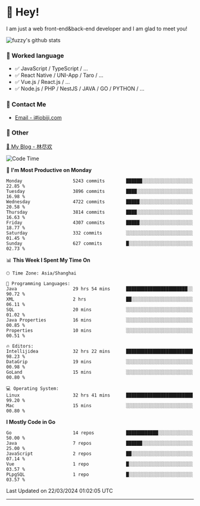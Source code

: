 # 👋 Hey!

I am just a web front-end&back-end developer and I am glad to meet you!

![fuzzy's github stats](https://github-readme-stats.vercel.app/api?username=JaydenForYou&&show_icons=true&&title_color=1abc9c&&icon_color=1abc9c)


### 📝 Worked language

- ✅ JavaScript / TypeScript / ...
- ✅ React Native / UNI-App / Taro / ...
- ✅ Vue.js / React.js / ...
- ✅ Node.js / PHP / NestJS / JAVA / GO / PYTHON / ...

### 📮 Contact Me

- [Email - i#iobiji.com](mailto:i@iobiji.com)


### 🤪 Other

[📌 My Blog - 林尽欢](https://iobiji.com)

<!--START_SECTION:waka-->
![Code Time](http://img.shields.io/badge/Code%20Time-350%20hrs%2058%20mins-blue)

📅 **I'm Most Productive on Monday** 

```text
Monday                   5243 commits        ██████░░░░░░░░░░░░░░░░░░░   22.85 % 
Tuesday                  3896 commits        ████░░░░░░░░░░░░░░░░░░░░░   16.98 % 
Wednesday                4722 commits        █████░░░░░░░░░░░░░░░░░░░░   20.58 % 
Thursday                 3814 commits        ████░░░░░░░░░░░░░░░░░░░░░   16.63 % 
Friday                   4307 commits        █████░░░░░░░░░░░░░░░░░░░░   18.77 % 
Saturday                 332 commits         ░░░░░░░░░░░░░░░░░░░░░░░░░   01.45 % 
Sunday                   627 commits         █░░░░░░░░░░░░░░░░░░░░░░░░   02.73 % 
```


📊 **This Week I Spent My Time On** 

```text
🕑︎ Time Zone: Asia/Shanghai

💬 Programming Languages: 
Java                     29 hrs 54 mins      ███████████████████████░░   90.72 % 
XML                      2 hrs               ██░░░░░░░░░░░░░░░░░░░░░░░   06.11 % 
SQL                      20 mins             ░░░░░░░░░░░░░░░░░░░░░░░░░   01.02 % 
Java Properties          16 mins             ░░░░░░░░░░░░░░░░░░░░░░░░░   00.85 % 
Properties               10 mins             ░░░░░░░░░░░░░░░░░░░░░░░░░   00.51 % 

🔥 Editors: 
Intellijidea             32 hrs 22 mins      █████████████████████████   98.23 % 
DataGrip                 19 mins             ░░░░░░░░░░░░░░░░░░░░░░░░░   00.98 % 
GoLand                   15 mins             ░░░░░░░░░░░░░░░░░░░░░░░░░   00.80 % 

💻 Operating System: 
Linux                    32 hrs 41 mins      █████████████████████████   99.20 % 
Mac                      15 mins             ░░░░░░░░░░░░░░░░░░░░░░░░░   00.80 % 
```

**I Mostly Code in Go** 

```text
Go                       14 repos            ████████████░░░░░░░░░░░░░   50.00 % 
Java                     7 repos             ██████░░░░░░░░░░░░░░░░░░░   25.00 % 
JavaScript               2 repos             ██░░░░░░░░░░░░░░░░░░░░░░░   07.14 % 
Vue                      1 repo              █░░░░░░░░░░░░░░░░░░░░░░░░   03.57 % 
PLpgSQL                  1 repo              █░░░░░░░░░░░░░░░░░░░░░░░░   03.57 % 
```




 Last Updated on 22/03/2024 01:02:05 UTC
<!--END_SECTION:waka-->
---
